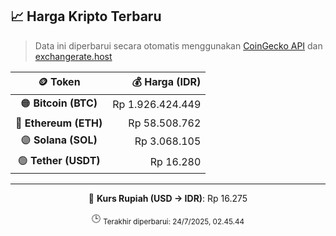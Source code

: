 

<!-- HARGA_KRIPTO -->
## 📈 Harga Kripto Terbaru

> Data ini diperbarui secara otomatis menggunakan [CoinGecko API](https://www.coingecko.com/) dan [exchangerate.host](https://exchangerate.host/)

<div align="center">

| 🪙 Token | 💰 Harga (IDR) |
|:------:|---------------:|
| 🟠 **Bitcoin (BTC)**   | Rp 1.926.424.449 |
| 🔵 **Ethereum (ETH)**  | Rp 58.508.762 |
| 🟣 **Solana (SOL)**    | Rp 3.068.105 |
| 🟢 **Tether (USDT)**   | Rp 16.280 |

---

💱 **Kurs Rupiah (USD → IDR)**: Rp 16.275

🕒 <sub>Terakhir diperbarui: 24/7/2025, 02.45.44</sub>

</div>
<!-- /HARGA_KRIPTO -->